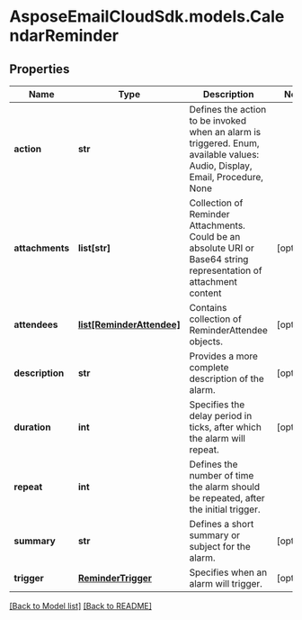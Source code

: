 # AsposeEmailCloudSdk.models.CalendarReminder
## Properties
Name | Type | Description | Notes
------------ | ------------- | ------------- | -------------
**action** | **str** | Defines the action to be invoked when an alarm is triggered. Enum, available values: Audio, Display, Email, Procedure, None | 
**attachments** | **list[str]** | Collection of Reminder Attachments. Could be an absolute URI or Base64 string representation of attachment content              | [optional] 
**attendees** | [**list[ReminderAttendee]**](ReminderAttendee.md) | Contains collection of ReminderAttendee objects.              | [optional] 
**description** | **str** | Provides a more complete description of the alarm. | [optional] 
**duration** | **int** | Specifies the delay period in ticks, after which the alarm will repeat.              | [optional] 
**repeat** | **int** | Defines the number of time the alarm should be repeated, after the initial trigger.              | 
**summary** | **str** | Defines a short summary or subject for the alarm. | [optional] 
**trigger** | [**ReminderTrigger**](ReminderTrigger.md) | Specifies when an alarm will trigger. | [optional] 



[[Back to Model list]](Models.md) [[Back to README]](README.md)


